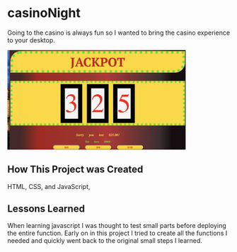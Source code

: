 # casinoNight

Going to the casino is always fun so I wanted to bring the casino experience to  your desktop. 

<img src= "Screen%20Shot%202022-04-23%20at%209.31.40%20PM.png" width =80%>


## How This Project was Created

HTML, CSS, and  JavaScript, 

## Lessons Learned
When learning javascript I was thought to test small parts before deploying the entire function. Early on in this project I tried to create all the functions I needed and quickly went back to the original small steps I learned.
